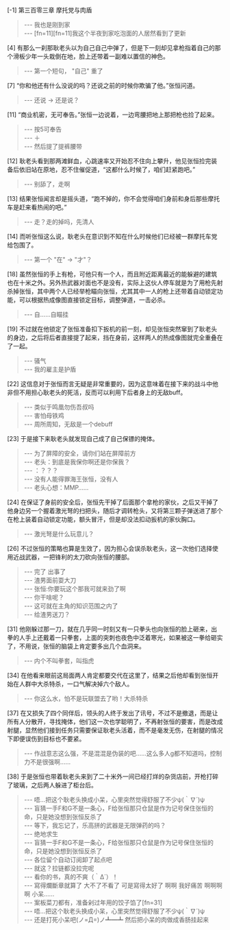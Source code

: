
[-1] 第三百零三章 摩托党与肉盾
>--- 我也是刚到家<br>
>--- [fn=11][fn=11]我这个半夜到家吃泡面的人居然看到了更新<br>

[4] 有那么一刹那耿老头以为自己自己中弹了，但是下一刻却见拿枪指着自己的那个滑板少年一头栽倒在地，脸上还带着一副难以置信的神色。
>--- 第一个短句， "自己" 重了<br>

[7] “你和他还有什么没说的吗？还说之前的时候你欺骗了他。”张恒问道。
>--- 还说 -> 还是说？<br>

[11] “商业机密，无可奉告。”张恒一边说着，一边弯腰把地上那把枪也捡了起来。
>--- 按5可奉告<br>
>--- ＋<br>
>--- 然后提了提裤腰带<br>

[12] 耿老头看到那两滩鲜血，心跳速率又开始忍不住向上攀升，他见张恒捡完装备后依旧站在原地，忍不住催促道，“这都什么时候了，咱们赶紧跑吧。”
>--- 别舔了，走啊<br>

[13] 结果张恒闻言却是摇头道，“跑不掉的，你不会觉得咱们身前和身后那些摩托车是赶来看热闹的吧。”
>--- 走？走的掉吗，先清人<br>

[14] 而听张恒这么说，耿老头在意识到不知在什么时候他们已经被一群摩托车党给包围了。
>--- 第一个 "在" -> "才"？<br>

[18] 虽然张恒的手上有枪，可他只有一个人，而且附近距离最近的能躲避的建筑也在十米之外。另外热武器对面也不是没有，实际上这伙人停车就是为了用枪先射杀掉张恒，其中两个人已经举枪瞄向张恒，尤其其中一人的枪上还带着自动锁定功能，可以根据热成像图直接锁定目标，调整弹道，一击必杀。
>--- 自……自瞄挂<br>

[19] 不过就在他锁定了张恒准备扣下扳机的前一刻，却见张恒突然窜到了耿老头的身边，之后将后者直接提了起来，挡在身前，这样两人的热成像图就完全重叠在了一起。
>--- 骚气<br>
>--- 我的雇主是护盾<br>

[22] 这信息对于张恒而言无疑是非常重要的，因为这意味着在接下来的战斗中他非但不用担心耿老头的死活，反而可以利用下后者身上的无敌buff。
>--- 类似于鸣凰勿伤吾叔吗<br>
>--- 害怕母铁鸡<br>
>--- 周所周知，无敌是一个debuff<br>

[23] 于是接下来耿老头就发现自己成了自己保镖的掩体。
>--- 为了屏障的安全，请你们站在屏障前方<br>
>--- 老头：到底是我保你啊还是你保我？<br>
>--- ：？？？<br>
>--- 没有人能得罪海王张恒，没有人<br>
>--- 老头心想：MMP……<br>

[24] 在保证了身前的安全后，张恒先干掉了后面那个拿枪的家伙，之后又干掉了他身边另一个握着激光弩的扫把头，随后才调转枪头，又将第三颗子弹送进了那个在枪上装着自动锁定功能，额头冒汗，但是却没法扣动扳机的家伙胸口。
>--- 激光弩是什么玩意儿？<br>

[26] 不过张恒的策略也算是生效了，因为担心会误杀耿老头，这一次他们选择使用近战武器，一把锋利的太刀砍向张恒的腰部。
>--- 完了 出事了<br>
>--- 渣男面前耍大刀<br>
>--- 张恒:你要玩这个那我可就来劲了啊<br>
>--- 你干啥呢？<br>
>--- 这可就在主角的知识范围之内了<br>
>--- 给渣男送刀？<br>

[31] 他刚躲过那一刀，就在几乎同一时刻又有一只拳头也向张恒的脸上砸来，出拳的人手上还戴着一只拳套，上面的突刺也夜色中泛着寒光，如果被这一拳给砸实了，不用说，张恒的脑袋上肯定要多出几个血洞来。
>--- 内个不叫拳套，叫指虎<br>

[34] 在他看来眼前这局面两人肯定都要交代在这里了，结果之后他却看到张恒开始在人群中大杀特杀，一口气解决掉六个敌人。
>--- 你这么水，怕不是玩联盟去了哟！大杀特杀<br>

[37] 在又损失了四个同伴后，领头的人终于发出了讯号，不过不是撤退，而是让所有人分散开，寻找掩体，他们这一次也学聪明了，不再射张恒的要害，而是改成射腿，显然他们接到任务只需要保证耿老头活着，而不是毫发无伤，在射腿的情况下即便误伤到目标也不要紧。
>--- 作战意志这么强，不是混混是伪装的吧……这么多人g都不知道吗，控制力不是很强啊……<br>

[38] 于是张恒也带着耿老头来到了二十米外一间已经打烊的杂货店前，开枪打碎了玻璃，之后两人躲进了柜台后。
>--- 唔...把这个耿老头换成小呆，心里突然觉得舒服了不少ψ(｀∇´)ψ<br>
>--- 盲猜一手F和G不是一条心，F给张恒那只仓鼠是作为记号保住张恒的命，只是她没想到张恒反杀了<br>
>--- 等下，我忘记了，乐高拼的武器是无限弹药的吗？<br>
>--- 绝地求生<br>
>--- 盲猜一手F和G不是一条心，F给张恒那只仓鼠是作为记号保住张恒的命，只是她没想到张恒反杀了<br>
>--- 各位留个自动订阅卸了起点吧<br>
>--- 就这？拉链都没拉完呢<br>
>--- 看你的书，真的不爽（｀Δ´）！<br>
>--- 寫得爛斷章就算了 大不了不看了 可是寫得太好了 啊啊 我好痛苦 啊啊啊啊 小呆......<br>
>--- 案板菜刀都有，准备剁过年用的饺子馅了[fn=31]<br>
>--- 唔...把这个耿老头换成小呆，心里突然觉得舒服了不少ψ(｀∇´)ψ<br>
>--- 还是打死小呆吧(ノ=Д=)ノ┻━┻ 然后把小呆的肉做成香肠挂起来<br>
